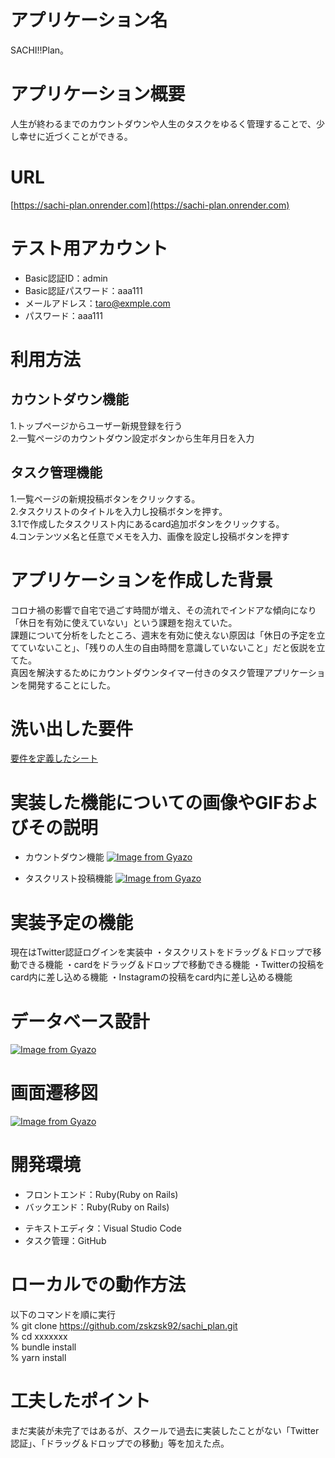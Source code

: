 <!-- # README
## usersテーブル

| Column             | Type   | Options    |
| ------------------ | ------ | ---------- |
| nickname           | string | null: false|
| email              | string | null: false|
| encrypted_password | string | null: false|
| birthday           | date   | null: false|

### Association
- has_many :task_lists

## task_listsテーブル

| Column     | Type         | Options                       |
| ---------- | ------------ | ----------------------------- |
| title      | string       | null: false                   |
| user       | references   | null: false,foreign_key: true |

### Association
-belongs_to :user
-has_many :cards

## cardsテーブル

| Column    | Type       | Options                       |
| --------- | ---------- | ----------------------------- |
| content   | string     | null: false                   |
| memo      | text       |                               |
| task_list | references | null: false,foreign_key: true |

### Association
- belongs_to :task_list -->

# アプリケーション名
SACHI!!Plan。
  
# アプリケーション概要
人生が終わるまでのカウントダウンや人生のタスクをゆるく管理することで、少し幸せに近づくことができる。
  
# URL
[https://sachi-plan.onrender.com](https://sachi-plan.onrender.com)
  
# テスト用アカウント
- Basic認証ID：admin 
- Basic認証パスワード：aaa111
- メールアドレス：taro@exmple.com
- パスワード：aaa111
  
# 利用方法

## カウントダウン機能
1.トップページからユーザー新規登録を行う  
2.一覧ページのカウントダウン設定ボタンから生年月日を入力
  
## タスク管理機能
1.一覧ページの新規投稿ボタンをクリックする。  
2.タスクリストのタイトルを入力し投稿ボタンを押す。  
3.1で作成したタスクリスト内にあるcard追加ボタンをクリックする。  
4.コンテンツメ名と任意でメモを入力、画像を設定し投稿ボタンを押す
  
# アプリケーションを作成した背景
コロナ禍の影響で自宅で過ごす時間が増え、その流れでインドアな傾向になり「休日を有効に使えていない」という課題を抱えていた。  
課題について分析をしたところ、週末を有効に使えない原因は「休日の予定を立てていないこと」、「残りの人生の自由時間を意識していないこと」だと仮説を立てた。  
真因を解決するためにカウントダウンタイマー付きのタスク管理アプリケーションを開発することにした。
  
# 洗い出した要件
[要件を定義したシート](https://docs.google.com/spreadsheets/d/1jJwdiKjbiA8lDfuf4WgLfFH82MoEYy_0r2OSVrFprAM/edit#gid=982722306)
  
# 実装した機能についての画像やGIFおよびその説明
- カウントダウン機能
[![Image from Gyazo](https://i.gyazo.com/4642ba1c39487db1ca3fb7a5dc3fdeab.gif)](https://gyazo.com/4642ba1c39487db1ca3fb7a5dc3fdeab)
  
- タスクリスト投稿機能
[![Image from Gyazo](https://i.gyazo.com/fceed3a1c9f90cc59f79ea675cdf15d6.gif)](https://gyazo.com/fceed3a1c9f90cc59f79ea675cdf15d6)
  
# 実装予定の機能
現在はTwitter認証ログインを実装中
・タスクリストをドラッグ＆ドロップで移動できる機能
・cardをドラッグ＆ドロップで移動できる機能
・Twitterの投稿をcard内に差し込める機能
・Instagramの投稿をcard内に差し込める機能
  
# データベース設計
[![Image from Gyazo](https://i.gyazo.com/8042b8a9dd351019970f2d7a33b66438.png)](https://gyazo.com/8042b8a9dd351019970f2d7a33b66438)
  

# 画面遷移図
[![Image from Gyazo](https://i.gyazo.com/658d4b045119c75af707502b20e69c88.png)](https://gyazo.com/658d4b045119c75af707502b20e69c88)
  

# 開発環境
- フロントエンド：Ruby(Ruby on Rails)
- バックエンド：Ruby(Ruby on Rails)
<!-- - インフラ：
- テスト： -->
- テキストエディタ：Visual Studio Code
- タスク管理：GitHub

# ローカルでの動作方法

以下のコマンドを順に実行  
% git clone https://github.com/zskzsk92/sachi_plan.git  
% cd xxxxxxx  
% bundle install  
% yarn install

# 工夫したポイント
まだ実装が未完了ではあるが、スクールで過去に実装したことがない「Twitter認証」、「ドラッグ＆ドロップでの移動」等を加えた点。